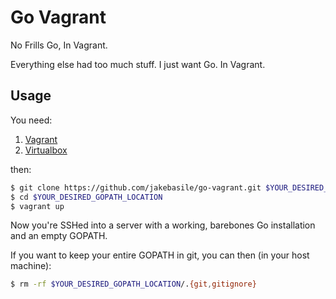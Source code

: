 # Go Vagrant

No Frills Go, In Vagrant.

Everything else had too much stuff. I just want Go. In Vagrant.

## Usage

You need:

1. [Vagrant][]
2. [Virtualbox][]

then:

```bash
$ git clone https://github.com/jakebasile/go-vagrant.git $YOUR_DESIRED_GOPATH_LOCATION
$ cd $YOUR_DESIRED_GOPATH_LOCATION
$ vagrant up
```

Now you're SSHed into a server with a working, barebones Go installation and an empty GOPATH.

If you want to keep your entire GOPATH in git, you can then (in your host machine):

```bash
$ rm -rf $YOUR_DESIRED_GOPATH_LOCATION/.{git,gitignore}
```

[Vagrant]: http://vagrantup.com/
[VirtualBox]: http://virtualbox.org/

